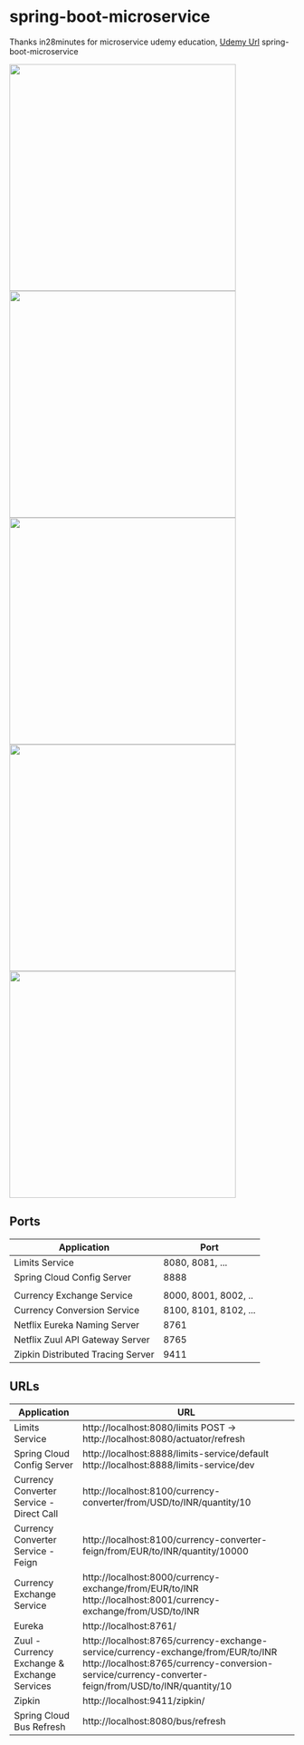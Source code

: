 # spring-boot-microservice
Thanks in28minutes for microservice udemy education,
<a href="https://www.udemy.com/course/microservices-with-spring-boot-and-spring-cloud/">Udemy Url</a>
spring-boot-microservice

<td><a href="#"><img src="https://user-images.githubusercontent.com/34090058/67662717-00b71880-f975-11e9-8067-ca3c2062680a.png" width=400"></a></td>
	<td><a href="#"><img src="https://user-images.githubusercontent.com/34090058/69222719-14782800-0b8b-11ea-8a3c-048afb483682.png" width="400"></a></td>
<td><a href="#"><img src="https://user-images.githubusercontent.com/34090058/69222742-235eda80-0b8b-11ea-9591-c27748d1c79e.png" width="400"></a></td>
     <td><a href="#"><img src="https://user-images.githubusercontent.com/34090058/69222759-29ed5200-0b8b-11ea-874f-cf855c7c8469.png" width="400"></a></td>
    <td><a href="#"><img src="https://user-images.githubusercontent.com/34090058/69222770-31146000-0b8b-11ea-96c6-7a2012ff9fba.png" width="400"></a></td>



## Ports

|     Application       |     Port          |
| ------------- | ------------- |
| Limits Service | 8080, 8081, ... |
| Spring Cloud Config Server | 8888 |
|  |  |
| Currency Exchange Service | 8000, 8001, 8002, ..  |
| Currency Conversion Service | 8100, 8101, 8102, ... |
| Netflix Eureka Naming Server | 8761 |
| Netflix Zuul API Gateway Server | 8765 |
| Zipkin Distributed Tracing Server | 9411 |


## URLs

|     Application       |     URL          |
| ------------- | ------------- |
| Limits Service | http://localhost:8080/limits POST -> http://localhost:8080/actuator/refresh|
|Spring Cloud Config Server| http://localhost:8888/limits-service/default http://localhost:8888/limits-service/dev |
|  Currency Converter Service - Direct Call| http://localhost:8100/currency-converter/from/USD/to/INR/quantity/10|
|  Currency Converter Service - Feign| http://localhost:8100/currency-converter-feign/from/EUR/to/INR/quantity/10000|
| Currency Exchange Service | http://localhost:8000/currency-exchange/from/EUR/to/INR http://localhost:8001/currency-exchange/from/USD/to/INR|
| Eureka | http://localhost:8761/|
| Zuul - Currency Exchange & Exchange Services | http://localhost:8765/currency-exchange-service/currency-exchange/from/EUR/to/INR http://localhost:8765/currency-conversion-service/currency-converter-feign/from/USD/to/INR/quantity/10|
| Zipkin | http://localhost:9411/zipkin/ |
| Spring Cloud Bus Refresh | http://localhost:8080/bus/refresh |
